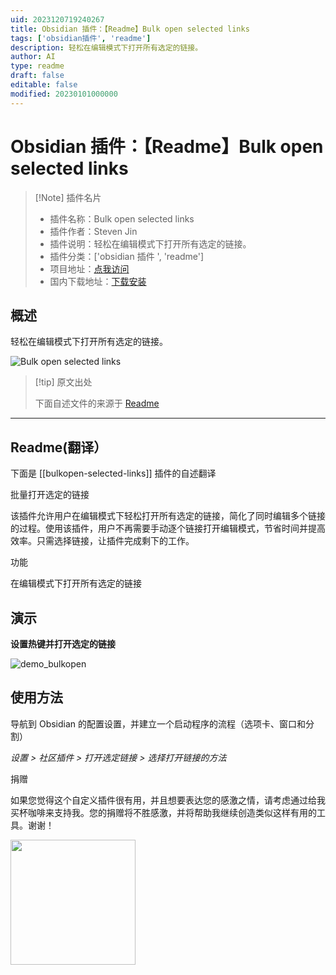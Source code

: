 ```yaml
---
uid: 2023120719240267
title: Obsidian 插件：【Readme】Bulk open selected links
tags: ['obsidian插件', 'readme']
description: 轻松在编辑模式下打开所有选定的链接。
author: AI
type: readme
draft: false
editable: false
modified: 20230101000000
---
```


# Obsidian 插件：【Readme】Bulk open selected links

> [!Note] 插件名片
> - 插件名称：Bulk open selected links
> - 插件作者：Steven Jin
> - 插件说明：轻松在编辑模式下打开所有选定的链接。
> - 插件分类：['obsidian 插件 ', 'readme']
> - 项目地址：[点我访问](https://github.com/autohub7/obsidian-open-selected-links)
> - 国内下载地址：[下载安装](https://pkmer.cn/products/plugin/pluginMarket/?bulkopen-selected-links)

## 概述

轻松在编辑模式下打开所有选定的链接。

![Bulk open selected links](https://cdn.pkmer.cn/covers/bulkopen-selected-links_new.gif)

> [!tip] 原文出处
>
>下面自述文件的来源于 [Readme](https://ghproxy.net/https://raw.githubusercontent.com/autohub7/obsidian-open-selected-links/master/README.md)
>

---

## Readme(翻译）

下面是 [[bulkopen-selected-links]] 插件的自述翻译

批量打开选定的链接

该插件允许用户在编辑模式下轻松打开所有选定的链接，简化了同时编辑多个链接的过程。使用该插件，用户不再需要手动逐个链接打开编辑模式，节省时间并提高效率。只需选择链接，让插件完成剩下的工作。

功能

在编辑模式下打开所有选定的链接

## 演示

**设置热键并打开选定的链接**

![demo_bulkopen](https://cdn.pkmer.cn/covers/bulkopen-selected-links_1_0.gif)

## 使用方法

导航到 Obsidian 的配置设置，并建立一个启动程序的流程（选项卡、窗口和分割）

*设置 > 社区插件 > 打开选定链接 > 选择打开链接的方法*

捐赠

如果您觉得这个自定义插件很有用，并且想要表达您的感激之情，请考虑通过给我买杯咖啡来支持我。您的捐赠将不胜感激，并将帮助我继续创造类似这样有用的工具。谢谢！

[<img style="float:left" src="https://user-images.githubusercontent.com/14358394/115450238-f39e8100-a21b-11eb-89d0-fa4b82cdbce8.png" width="200">](https://ko-fi.com/stevenjin)

